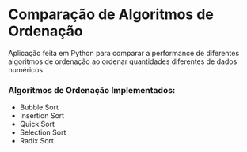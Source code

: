 # Comparação de Algoritmos de Ordenação
Aplicação feita em Python para comparar a performance de diferentes algoritmos de ordenação ao ordenar quantidades diferentes de dados numéricos.
### Algoritmos de Ordenação Implementados:
- Bubble Sort
- Insertion Sort
- Quick Sort
- Selection Sort
- Radix Sort